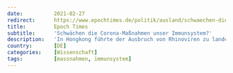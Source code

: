 ```yaml
---
date:          2021-02-27
redirect:      https://www.epochtimes.de/politik/ausland/schwaechen-die-corona-massnahmen-unser-immunsystem-a3457720.html
title:         Epoch Times
subtitle:      'Schwächen die Corona-Maßnahmen unser Immunsystem?'
description:   'In Hongkong führte der Ausbruch von Rhinoviren zu landesweiten Schulschließungen. Wissenschaftler befürchten nun, dass die Corona-Maßnahmen das Immunsystem schwächen und eigentlich harmlose Viren für den Menschen zum Problem werden.'
country:       [DE]
categories:    [Wissenschaft]
tags:          [massnahmen, immunsystem]
---
```

